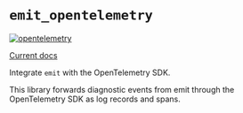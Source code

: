 # `emit_opentelemetry`

[![opentelemetry](https://github.com/KodrAus/emit/actions/workflows/opentelemetry.yml/badge.svg)](https://github.com/KodrAus/emit/actions/workflows/opentelemetry.yml)

[Current docs](https://docs.rs/emit_opentelemetry/0.11.0-alpha.1/emit_opentelemetry/index.html)

Integrate `emit` with the OpenTelemetry SDK.

This library forwards diagnostic events from emit through the OpenTelemetry SDK as log records and spans.
